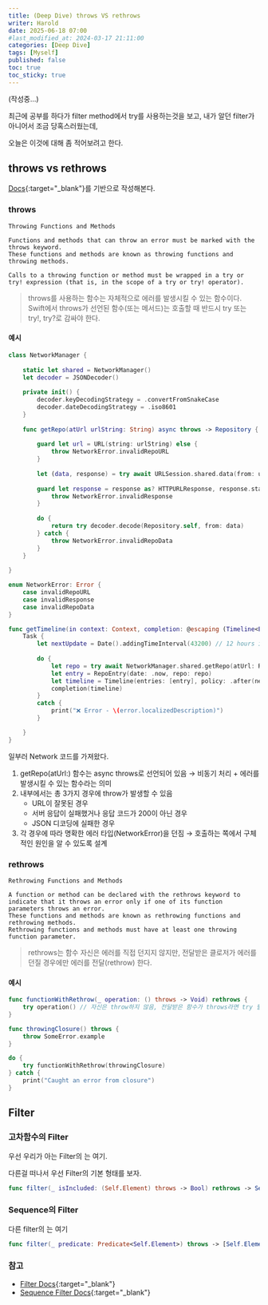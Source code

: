 ```yaml
---
title: (Deep Dive) throws VS rethrows
writer: Harold
date: 2025-06-18 07:00
#last_modified_at: 2024-03-17 21:11:00
categories: [Deep Dive]
tags: [Myself]
published: false
toc: true
toc_sticky: true
---
```


(작성중...)

최근에 공부를 하다가 filter method에서 try를 사용하는것을 보고, 내가 알던 filter가 아니어서 조금 당혹스러웠는데,

오늘은 이것에 대해 좀 적어보려고 한다.

## throws vs rethrows

[Docs](https://docs.swift.org/swift-book/documentation/the-swift-programming-language/declarations/){:target="_blank"}를 기반으로 작성해본다.

### throws

```text
Throwing Functions and Methods

Functions and methods that can throw an error must be marked with the throws keyword. 
These functions and methods are known as throwing functions and throwing methods. 

Calls to a throwing function or method must be wrapped in a try or try! expression (that is, in the scope of a try or try! operator).
```
> throws를 사용하는 함수는 자체적으로 에러를 발생시킬 수 있는 함수이다.
> Swift에서 throws가 선언된 함수(또는 메서드)는 호출할 때 반드시 try 또는 try!, try?로 감싸야 한다.

#### 예시

```swift
class NetworkManager {
    
    static let shared = NetworkManager()
    let decoder = JSONDecoder()
    
    private init() {
        decoder.keyDecodingStrategy = .convertFromSnakeCase
        decoder.dateDecodingStrategy = .iso8601
    }
    
    func getRepo(atUrl urlString: String) async throws -> Repository {
        
        guard let url = URL(string: urlString) else {
            throw NetworkError.invalidRepoURL
        }
        
        let (data, response) = try await URLSession.shared.data(from: url)
        
        guard let response = response as? HTTPURLResponse, response.statusCode == 200 else {
            throw NetworkError.invalidResponse
        }
        
        do {
            return try decoder.decode(Repository.self, from: data)
        } catch {
            throw NetworkError.invalidRepoData
        }
    }
    
}

enum NetworkError: Error {
    case invalidRepoURL
    case invalidResponse
    case invalidRepoData
}

func getTimeline(in context: Context, completion: @escaping (Timeline<Entry>) -> ()) {
    Task {
        let nextUpdate = Date().addingTimeInterval(43200) // 12 hours in seconds
        
        do {
            let repo = try await NetworkManager.shared.getRepo(atUrl: RepoURL.swiftUIStudy)
            let entry = RepoEntry(date: .now, repo: repo)
            let timeline = Timeline(entries: [entry], policy: .after(nextUpdate)) // update every 12hours
            completion(timeline)
        }   
        catch {
            print("❌ Error - \(error.localizedDescription)")
        }

    }
}
```

일부러 Network 코드를 가져왔다.

1. getRepo(atUrl:) 함수는 async throws로 선언되어 있음 → 비동기 처리 + 에러를 발생시킬 수 있는 함수라는 의미
2. 내부에서는 총 3가지 경우에 throw가 발생할 수 있음
    - URL이 잘못된 경우
    - 서버 응답이 실패했거나 응답 코드가 200이 아닌 경우
    - JSON 디코딩에 실패한 경우
3. 각 경우에 따라 명확한 에러 타입(NetworkError)을 던짐 → 호출하는 쪽에서 구체적인 원인을 알 수 있도록 설계




### rethrows

```text
Rethrowing Functions and Methods

A function or method can be declared with the rethrows keyword to indicate that it throws an error only if one of its function parameters throws an error.
These functions and methods are known as rethrowing functions and rethrowing methods.
Rethrowing functions and methods must have at least one throwing function parameter.

```
> rethrows는 함수 자신은 에러를 직접 던지지 않지만, 전달받은 클로저가 에러를 던질 경우에만 에러를 전달(rethrow) 한다.

#### 예시

```swift
func functionWithRethrow(_ operation: () throws -> Void) rethrows {
    try operation() // 자신은 throw하지 않음, 전달받은 함수가 throws라면 try 필요
}

func throwingClosure() throws {
    throw SomeError.example
}

do {
    try functionWithRethrow(throwingClosure)
} catch {
    print("Caught an error from closure")
}
```




## Filter

### 고차함수의 Filter
우선 우리가 아는 Filter의 는 여기.

다른걸 떠나서 우선 Filter의 기본 형태를 보자.

```swift
func filter(_ isIncluded: (Self.Element) throws -> Bool) rethrows -> Self
```



### Sequence의 Filter

다른 filter의 는 여기

```swift
func filter(_ predicate: Predicate<Self.Element>) throws -> [Self.Element]
```


### 참고
- [Filter Docs](https://developer.apple.com/documentation/swift/string/filter(_:)){:target="_blank"}
- [Sequence Filter Docs](https://developer.apple.com/documentation/swift/sequence/filter(_:)-8li9y){:target="_blank"}